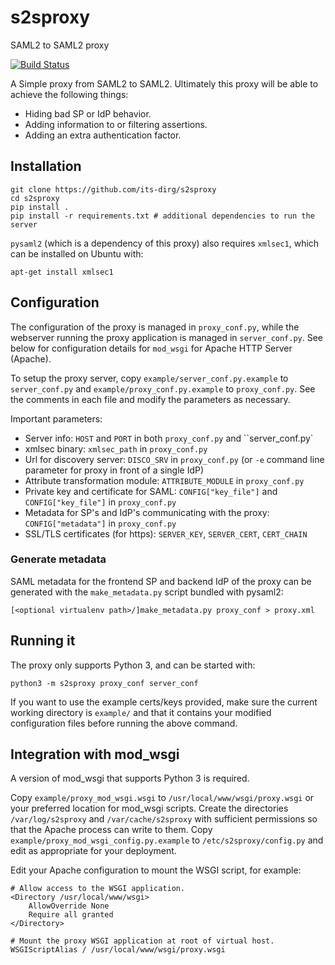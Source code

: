 # s2sproxy
SAML2 to SAML2 proxy

[![Build Status](https://travis-ci.org/its-dirg/s2sproxy.svg?branch=master)](https://travis-ci.org/its-dirg/s2sproxy)

A Simple proxy from SAML2 to SAML2.
Ultimately this proxy will be able to achieve the following things:

* Hiding bad SP or IdP behavior.
* Adding information to or filtering assertions.
* Adding an extra authentication factor.

## Installation

    git clone https://github.com/its-dirg/s2sproxy
    cd s2sproxy
    pip install .
    pip install -r requirements.txt # additional dependencies to run the server
    
``pysaml2`` (which is a dependency of this proxy) also requires ``xmlsec1``, which can be installed on
Ubuntu with:

    apt-get install xmlsec1


## Configuration

The configuration of the proxy is managed in ``proxy_conf.py``, while the webserver
running the proxy application is managed in ``server_conf.py``. See below for configuration
details for ``mod_wsgi`` for Apache HTTP Server (Apache).

To setup the proxy server, copy ``example/server_conf.py.example`` to
``server_conf.py`` and ``example/proxy_conf.py.example`` to ``proxy_conf.py``.
See the comments in each file and modify the parameters as necessary.

Important parameters:

* Server info: ``HOST`` and ``PORT`` in both ``proxy_conf.py`` and ``server_conf.py`
* xmlsec binary: ``xmlsec_path`` in ``proxy_conf.py``
* Url for discovery server: ``DISCO_SRV`` in ``proxy_conf.py`` (or ``-e`` command line parameter for proxy in front of a single IdP)
* Attribute transformation module: ``ATTRIBUTE_MODULE`` in ``proxy_conf.py``
* Private key and certificate for SAML: ``CONFIG["key_file"]`` and ``CONFIG["key_file"]`` in ``proxy_conf.py``
* Metadata for SP's and IdP's communicating with the proxy: ``CONFIG["metadata"]`` in ``proxy_conf.py``
* SSL/TLS certificates (for https): ``SERVER_KEY``, ``SERVER_CERT``, ``CERT_CHAIN``

### Generate metadata

SAML metadata for the frontend SP and backend IdP of the proxy can be generated with the
``make_metadata.py`` script bundled with pysaml2:

    [<optional virtualenv path>/]make_metadata.py proxy_conf > proxy.xml

## Running it

The proxy only supports Python 3, and can be started with:

    python3 -m s2sproxy proxy_conf server_conf

If you want to use the example certs/keys provided, make sure the current working directory is 
``example/`` and that it contains your modified configuration files before running the above command. 

## Integration with mod_wsgi

A version of mod_wsgi that supports Python 3 is required.

Copy ``example/proxy_mod_wsgi.wsgi`` to ``/usr/local/www/wsgi/proxy.wsgi`` or your preferred
location for mod_wsgi scripts. Create the directories ``/var/log/s2sproxy`` and ``/var/cache/s2sproxy``
with sufficient permissions so that the Apache process can write
to them. Copy ``example/proxy_mod_wsgi_config.py.example`` to ``/etc/s2sproxy/config.py``
and edit as appropriate for your deployment.

Edit your Apache configuration to mount the WSGI script, for example:

    # Allow access to the WSGI application.
    <Directory /usr/local/www/wsgi>
        AllowOverride None
        Require all granted
    </Directory>

    # Mount the proxy WSGI application at root of virtual host.
    WSGIScriptAlias / /usr/local/www/wsgi/proxy.wsgi
